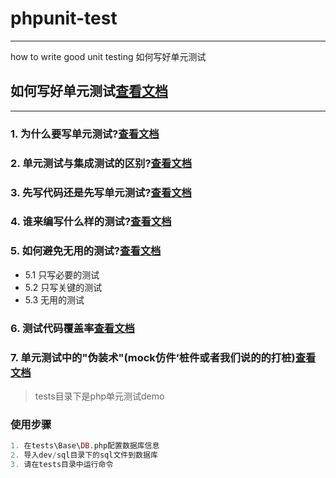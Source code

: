 # phpunit-test
-----
how to write good unit testing
如何写好单元测试

## 如何写好单元测试[查看文档](./docs/README.md)
---
### 1. 为什么要写单元测试?[查看文档](./docs/WHY-WRITE-UNIT-TESTING.md)
### 2. 单元测试与集成测试的区别?[查看文档](./docs/UNIT-AND-INTEGRATION-TESTING.md)
### 3. 先写代码还是先写单元测试?[查看文档](./docs/FIRST-WRITE-CODE-OR-WRITE-UNIT-TESTING.md)
### 4. 谁来编写什么样的测试?[查看文档](./docs/WHO-IS-WRITE-UNIT-TESTING.md)
### 5. 如何避免无用的测试?[查看文档](./docs/AVOID-USELESS-UNIT-TESTING.md)

* 5.1 只写必要的测试
* 5.2 只写关键的测试
* 5.3 无用的测试

### 6. 测试代码覆盖率[查看文档](./docs/TEST-CODE-COVERAGE.md)
### 7. 单元测试中的"伪装术"(mock仿件‘桩件或者我们说的的打桩)[查看文档](./docs/MOCK-UNIT-TESTING.md.md)


> tests目录下是php单元测试demo
### 使用步骤
```php
1. 在tests\Base\DB.php配置数据库信息
2. 导入dev/sql目录下的sql文件到数据库
3. 请在tests目录中运行命令
```